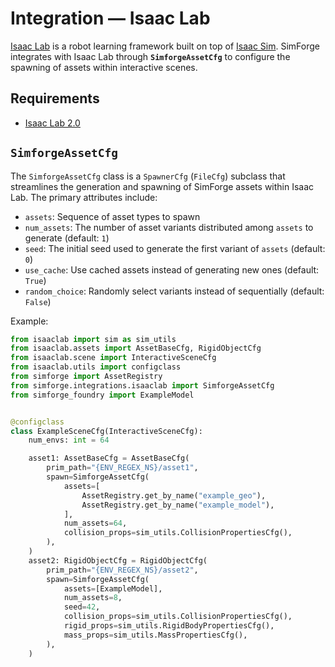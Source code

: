 # Integration — Isaac Lab

[Isaac Lab](https://isaac-sim.github.io/IsaacLab) is a robot learning framework built on top of [Isaac Sim](https://developer.nvidia.com/isaac/sim). SimForge integrates with Isaac Lab through **`SimforgeAssetCfg`** to configure the spawning of assets within interactive scenes.

## Requirements

- [Isaac Lab 2.0](https://isaac-sim.github.io/IsaacLab/v2.0.0/source/setup/installation/index.html)

## `SimforgeAssetCfg`

The `SimforgeAssetCfg` class is a `SpawnerCfg` (`FileCfg`) subclass that streamlines the generation and spawning of SimForge assets within Isaac Lab. The primary attributes include:

- `assets`: Sequence of asset types to spawn
- `num_assets`: The number of asset variants distributed among `assets` to generate (default: `1`)
- `seed`: The initial seed used to generate the first variant of `assets` (default: `0`)
- `use_cache`: Use cached assets instead of generating new ones (default: `True`)
- `random_choice`: Randomly select variants instead of sequentially (default: `False`)

Example:

```py
from isaaclab import sim as sim_utils
from isaaclab.assets import AssetBaseCfg, RigidObjectCfg
from isaaclab.scene import InteractiveSceneCfg
from isaaclab.utils import configclass
from simforge import AssetRegistry
from simforge.integrations.isaaclab import SimforgeAssetCfg
from simforge_foundry import ExampleModel


@configclass
class ExampleSceneCfg(InteractiveSceneCfg):
    num_envs: int = 64

    asset1: AssetBaseCfg = AssetBaseCfg(
        prim_path="{ENV_REGEX_NS}/asset1",
        spawn=SimforgeAssetCfg(
            assets=[
                AssetRegistry.get_by_name("example_geo"),
                AssetRegistry.get_by_name("example_model"),
            ],
            num_assets=64,
            collision_props=sim_utils.CollisionPropertiesCfg(),
        ),
    )
    asset2: RigidObjectCfg = RigidObjectCfg(
        prim_path="{ENV_REGEX_NS}/asset2",
        spawn=SimforgeAssetCfg(
            assets=[ExampleModel],
            num_assets=8,
            seed=42,
            collision_props=sim_utils.CollisionPropertiesCfg(),
            rigid_props=sim_utils.RigidBodyPropertiesCfg(),
            mass_props=sim_utils.MassPropertiesCfg(),
        ),
    )
```
